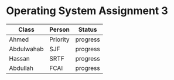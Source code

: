 # Operating System Assignment 3

| Class      | Person   |   Status   |
| ---------  | -------- | ---------- |
| Ahmed      |  Priority| progress   |
| Abdulwahab |  SJF     | progress   |
| Hassan     |  SRTF    | progress   |
| Abdullah   |  FCAI    | progress   |


